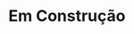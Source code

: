 # Em Construção
<terminar SQL>
<explicacao de porque usar cheatsheet>
<conteudo>
<link de todos os cheatsheet disponivel para exportar em pdf>
